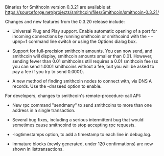 Binaries for Smithcoin version 0.3.21 are available at:
  https://sourceforge.net/projects/smithcoin/files/Smithcoin/smithcoin-0.3.21/

Changes and new features from the 0.3.20 release include:

* Universal Plug and Play support.  Enable automatic opening of a port for incoming connections by running smithcoin or smithcoind with the - -upnp=1 command line switch or using the Options dialog box.

* Support for full-precision smithcoin amounts.  You can now send, and smithcoin will display, smithcoin amounts smaller than 0.01.  However, sending fewer than 0.01 smithcoins still requires a 0.01 smithcoin fee (so you can send 1.0001 smithcoins without a fee, but you will be asked to pay a fee if you try to send 0.0001).

* A new method of finding smithcoin nodes to connect with, via DNS A records. Use the -dnsseed option to enable.

For developers, changes to smithcoin's remote-procedure-call API:

* New rpc command "sendmany" to send smithcoins to more than one address in a single transaction.

* Several bug fixes, including a serious intermittent bug that would sometimes cause smithcoind to stop accepting rpc requests. 

* -logtimestamps option, to add a timestamp to each line in debug.log.

* Immature blocks (newly generated, under 120 confirmations) are now shown in listtransactions.
